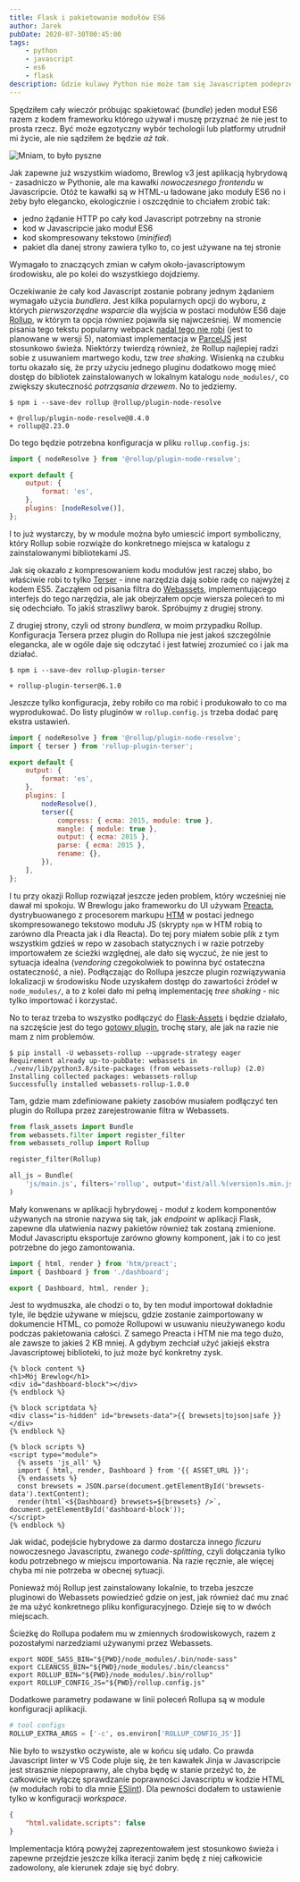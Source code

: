 ```yaml
---
title: Flask i pakietowanie modułów ES6
author: Jarek
pubDate: 2020-07-30T00:45:00
tags:
    - python
    - javascript
    - es6
    - flask
description: Gdzie kulawy Python nie może tam się Javascriptem podeprze i jakoś uda są spakietować moduły ES6 przy użyciu Flask-Assets. Polecam tego Allegrowicza.
---
```


Spędziłem cały wieczór próbując spakietować (_bundle_) jeden moduł ES6 razem z kodem frameworku którego używał i muszę przyznać że nie jest to prosta rzecz. Być może egzotyczny wybór techologii lub platformy utrudnił mi życie, ale nie sądziłem że będzie _aż tak_.

![Mniam, to było pyszne](https://i.imgur.com/KCQ6rPth.jpg)

Jak zapewne już wszystkim wiadomo, Brewlog v3 jest aplikacją hybrydową - zasadniczo w Pythonie, ale ma kawałki _nowoczesnego frontendu_ w Javascripcie. Otóż te kawałki są w HTML-u ładowane jako moduły ES6 no i żeby było elegancko, ekologicznie i oszczędnie to chciałem zrobić tak:

-   jedno żądanie HTTP po cały kod Javascript potrzebny na stronie
-   kod w Javascripcie jako moduł ES6
-   kod skompresowany tekstowo (_minified_)
-   pakiet dla danej strony zawiera tylko to, co jest używane na tej stronie

Wymagało to znaczących zmian w całym około-javascriptowym środowisku, ale po kolei do wszystkiego dojdziemy.

Oczekiwanie że cały kod Javascript zostanie pobrany jednym żądaniem wymagało użycia _bundlera_. Jest kilka popularnych opcji do wyboru, z których _pierwszorzędne wsparcie_ dla wyjścia w postaci modułów ES6 daje [Rollup](https://rollupjs.org/), w którym ta opcja równiez pojawiła się najwcześniej. W momencie pisania tego tekstu popularny webpack [nadal tego nie robi](https://github.com/webpack/webpack/issues/2933#issuecomment-652942095) (jest to planowane w wersji 5), natomiast implementacja w [ParcelJS](https://v2.parceljs.org/getting-started/webapp/) jest stosunkowo świeża. Niektórzy twierdzą również, że Rollup najlepiej radzi sobie z usuwaniem martwego kodu, tzw _tree shaking_. Wisienką na czubku tortu okazało się, że przy użyciu jednego pluginu dodatkowo mogę mieć dostęp do bibliotek zainstalowanych w lokalnym katalogu `node_modules/`, co zwiększy skuteczność _potrząsania drzewem_. No to jedziemy.

```console
$ npm i --save-dev rollup @rollup/plugin-node-resolve

+ @rollup/plugin-node-resolve@8.4.0
+ rollup@2.23.0
```

Do tego będzie potrzebna konfiguracja w pliku `rollup.config.js`:

```javascript
import { nodeResolve } from '@rollup/plugin-node-resolve';

export default {
    output: {
        format: 'es',
    },
    plugins: [nodeResolve()],
};
```

I to już wystarczy, by w module można było umiescić import symboliczny, który Rollup sobie rozwiąże do konkretnego miejsca w katalogu z zainstalowanymi bibliotekami JS.

Jak się okazało z kompresowaniem kodu modułów jest raczej słabo, bo właściwie robi to tylko [Terser](https://terser.org/) - inne narzędzia dają sobie radę co najwyżej z kodem ES5. Zacząłem od pisania filtra do [Webassets](https://github.com/miracle2k/webassets), implementującego interfejs do tego narzędzia, ale jak obejrzałem opcje wiersza poleceń to mi się odechciało. To jakiś straszliwy barok. Spróbujmy z drugiej strony.

Z drugiej strony, czyli od strony _bundlera_, w moim przypadku Rollup. Konfiguracja Tersera przez plugin do Rollupa nie jest jakoś szczególnie elegancka, ale w ogóle daje się odczytać i jest łatwiej zrozumieć co i jak ma działać.

```console
$ npm i --save-dev rollup-plugin-terser

+ rollup-plugin-terser@6.1.0
```

Jeszcze tylko konfiguracja, żeby robiło co ma robić i produkowało to co ma wyprodukować. Do listy pluginów w `rollup.config.js` trzeba dodać parę ekstra ustawień.

```javascript
import { nodeResolve } from '@rollup/plugin-node-resolve';
import { terser } from 'rollup-plugin-terser';

export default {
    output: {
        format: 'es',
    },
    plugins: [
        nodeResolve(),
        terser({
            compress: { ecma: 2015, module: true },
            mangle: { module: true },
            output: { ecma: 2015 },
            parse: { ecma: 2015 },
            rename: {},
        }),
    ],
};
```

I tu przy okazji Rollup rozwiązał jeszcze jeden problem, który wcześniej nie dawał mi spokoju. W Brewlogu jako frameworku do UI używam [Preacta](https://preactjs.com/), dystrybuowanego z procesorem markupu [HTM](https://github.com/developit/htm) w postaci jednego skompresowanego tekstowo modułu JS (skrypty `npm` w HTM robią to zarówno dla Preacta jak i dla Reacta). Do tej pory miałem sobie plik z tym wszystkim gdzieś w repo w zasobach statycznych i w razie potrzeby importowałem ze ścieżki względnej, ale dało się wyczuć, że nie jest to sytuacja idealna (_vendoring_ czegokolwiek to powinna być ostateczna ostateczność, a nie). Podłączając do Rollupa jeszcze plugin rozwiązywania lokalizacji w środowisku Node uzyskałem dostęp do zawartości źródeł w `node_modules/`, a to z kolei dało mi pełną implementację _tree shaking_ - nic tylko importować i korzystać.

No to teraz trzeba to wszystko podłączyć do [Flask-Assets](https://github.com/miracle2k/flask-assets) i będzie działało, na szczęście jest do tego [gotowy plugin](https://pypi.org/project/webassets-rollup/), trochę stary, ale jak na razie nie mam z nim problemów.

```console
$ pip install -U webassets-rollup --upgrade-strategy eager
Requirement already up-to-pubDate: webassets in ./venv/lib/python3.8/site-packages (from webassets-rollup) (2.0)
Installing collected packages: webassets-rollup
Successfully installed webassets-rollup-1.0.0
```

Tam, gdzie mam zdefiniowane pakiety zasobów musiałem podłączyć ten plugin do Rollupa przez zarejestrowanie filtra w Webassets.

```python
from flask_assets import Bundle
from webassets.filter import register_filter
from webassets_rollup import Rollup

register_filter(Rollup)

all_js = Bundle(
    'js/main.js', filters='rollup', output='dist/all.%(version)s.min.js',
)
```

Mały konwenans w aplikacji hybrydowej - moduł z kodem komponentów używanych na stronie nazywa się tak, jak _endpoint_ w aplikacji Flask, zapewne dla ułatwienia nazwy pakietów również tak zostaną zmienione. Moduł Javascriptu eksportuje zarówno głowny komponent, jak i to co jest potrzebne do jego zamontowania.

```javascript
import { html, render } from 'htm/preact';
import { Dashboard } from './dashboard';

export { Dashboard, html, render };
```

Jest to wydmuszka, ale chodzi o to, by ten moduł importował dokładnie tyle, ile będzie używane w miejscu, gdzie zostanie zaimportowany w dokumencie HTML, co pomoże Rollupowi w usuwaniu nieużywanego kodu podczas pakietowania całości. Z samego Preacta i HTM nie ma tego dużo, ale zawsze to jakieś 2 KB mniej. A gdybym zechciał użyć jakiejś ekstra Javascriptowej biblioteki, to już może być konkretny zysk.

```jinja-html
{% block content %}
<h1>Mój Brewlog</h1>
<div id="dashboard-block"></div>
{% endblock %}

{% block scriptdata %}
<div class="is-hidden" id="brewsets-data">{{ brewsets|tojson|safe }}</div>
{% endblock %}

{% block scripts %}
<script type="module">
  {% assets 'js_all' %}
  import { html, render, Dashboard } from '{{ ASSET_URL }}';
  {% endassets %}
  const brewsets = JSON.parse(document.getElementById('brewsets-data').textContent);
  render(html`<${Dashboard} brewsets=${brewsets} />`, document.getElementById('dashboard-block'));
</script>
{% endblock %}
```

Jak widać, podejście hybrydowe za darmo dostarcza innego _ficzuru_ nowoczesnego Javascriptu, zwanego _code-splitting_, czyli dołączania tylko kodu potrzebnego w miejscu importowania. Na razie ręcznie, ale więcej chyba mi nie potrzeba w obecnej sytuacji.

Ponieważ mój Rollup jest zainstalowany lokalnie, to trzeba jeszcze pluginowi do Webassets powiedzieć gdzie on jest, jak również dać mu znać że ma użyć konkretnego pliku konfiguracyjnego. Dzieje się to w dwóch miejscach.

Ścieżkę do Rollupa podałem mu w zmiennych środowiskowych, razem z pozostałymi narzedziami używanymi przez Webassets.

```shell
export NODE_SASS_BIN="${PWD}/node_modules/.bin/node-sass"
export CLEANCSS_BIN="${PWD}/node_modules/.bin/cleancss"
export ROLLUP_BIN="${PWD}/node_modules/.bin/rollup"
export ROLLUP_CONFIG_JS="${PWD}/rollup.config.js"
```

Dodatkowe parametry podawane w linii poleceń Rollupa są w module konfiguracji aplikacji.

```python
# tool configs
ROLLUP_EXTRA_ARGS = ['-c', os.environ['ROLLUP_CONFIG_JS']]
```

Nie było to wszystko oczywiste, ale w końcu się udało. Co prawda Javascript linter w VS Code pluje się, że ten kawałek Jinja w Javascripcie jest strasznie niepoprawny, ale chyba będę w stanie przeżyć to, że całkowicie wyłączę sprawdzanie poprawności Javascriptu w kodzie HTML (w modułach robi to dla mnie [ESlint](https://eslint.org/)). Dla pewności dodałem to ustawienie tylko w konfiguracji _workspace_.

```json
{
    "html.validate.scripts": false
}
```

Implementacja którą powyżej zaprezentowałem jest stosunkowo świeża i zapewne przejdzie jeszcze kilka iteracji zanim będę z niej całkowicie zadowolony, ale kierunek zdaje się być dobry.

